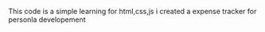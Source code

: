 This code is a simple learning for html,css,js 
i created a expense tracker for personla developement

